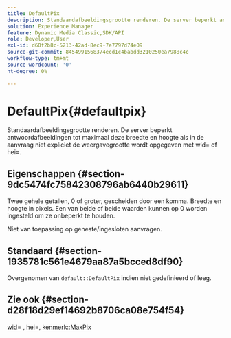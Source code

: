 ```yaml
---
title: DefaultPix
description: Standaardafbeeldingsgrootte renderen. De server beperkt antwoordafbeeldingen tot maximaal deze breedte en hoogte als in de aanvraag niet expliciet de weergavegrootte wordt opgegeven met wid= of hei=.
solution: Experience Manager
feature: Dynamic Media Classic,SDK/API
role: Developer,User
exl-id: d60f2b8c-5213-42ad-8ec9-7e7797d74e09
source-git-commit: 8454991568374ecd1c4babdd3210250ea7988c4c
workflow-type: tm+mt
source-wordcount: '0'
ht-degree: 0%

---
```


# DefaultPix{#defaultpix}

Standaardafbeeldingsgrootte renderen. De server beperkt antwoordafbeeldingen tot maximaal deze breedte en hoogte als in de aanvraag niet expliciet de weergavegrootte wordt opgegeven met wid= of hei=.

## Eigenschappen {#section-9dc5474fc75842308796ab6440b29611}

Twee gehele getallen, 0 of groter, gescheiden door een komma. Breedte en hoogte in pixels. Een van beide of beide waarden kunnen op 0 worden ingesteld om ze onbeperkt te houden.

Niet van toepassing op geneste/ingesloten aanvragen.

## Standaard {#section-1935781c561e4679aa87a5bcced8df90}

Overgenomen van `default::DefaultPix` indien niet gedefinieerd of leeg.

## Zie ook {#section-d28f18d29ef14692b8706ca08e754f54}

[wid=](../../../../../ir-api/http-protocol/image-rendering-api-ref/c-ir-http-protocol-ref/c-ir-http-protocol-command-reference/r-ir-wid.md#reference-b7e691b0624941168c94b2749ae233ec) , [hei=](../../../../../ir-api/http-protocol/image-rendering-api-ref/c-ir-http-protocol-ref/c-ir-http-protocol-command-reference/r-ir-hei.md#reference-1c08f60365a94417a39867c09cac5478), [kenmerk::MaxPix](../../../../../ir-api/material-cat/image-rendering-api-ref/c-ir-material-catalog/c-ir-attributes-reference/r-ir-maxpix.md#reference-569f186bbc2840a6bd3cffa8ff3e7657)
